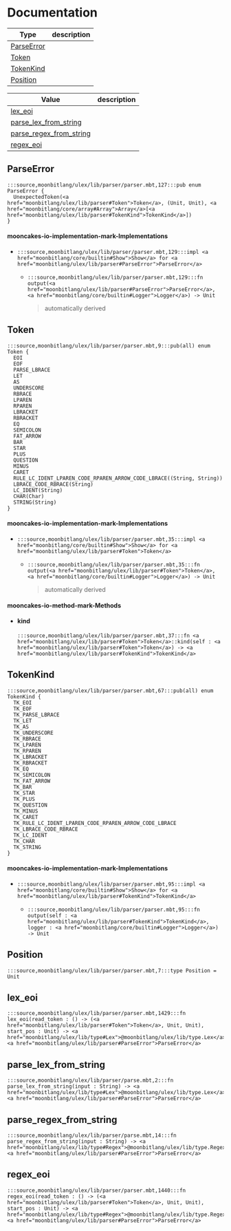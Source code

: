 # Documentation
|Type|description|
|---|---|
|[ParseError](#ParseError)||
|[Token](#Token)||
|[TokenKind](#TokenKind)||
|[Position](#Position)||

|Value|description|
|---|---|
|[lex\_eoi](#lex_eoi)||
|[parse\_lex\_from\_string](#parse_lex_from_string)||
|[parse\_regex\_from\_string](#parse_regex_from_string)||
|[regex\_eoi](#regex_eoi)||

## ParseError

```moonbit
:::source,moonbitlang/ulex/lib/parser/parser.mbt,127:::pub enum ParseError {
  UnexpectedToken(<a href="moonbitlang/ulex/lib/parser#Token">Token</a>, (Unit, Unit), <a href="moonbitlang/core/array#Array">Array</a>[<a href="moonbitlang/ulex/lib/parser#TokenKind">TokenKind</a>])
}
```


#### mooncakes-io-implementation-mark-Implementations
- ```moonbit
  :::source,moonbitlang/ulex/lib/parser/parser.mbt,129:::impl <a href="moonbitlang/core/builtin#Show">Show</a> for <a href="moonbitlang/ulex/lib/parser#ParseError">ParseError</a>
  ```
  > 
  * ```moonbit
    :::source,moonbitlang/ulex/lib/parser/parser.mbt,129:::fn output(<a href="moonbitlang/ulex/lib/parser#ParseError">ParseError</a>, <a href="moonbitlang/core/builtin#Logger">Logger</a>) -> Unit
    ```
    > automatically derived

## Token

```moonbit
:::source,moonbitlang/ulex/lib/parser/parser.mbt,9:::pub(all) enum Token {
  EOI
  EOF
  PARSE_LBRACE
  LET
  AS
  UNDERSCORE
  RBRACE
  LPAREN
  RPAREN
  LBRACKET
  RBRACKET
  EQ
  SEMICOLON
  FAT_ARROW
  BAR
  STAR
  PLUS
  QUESTION
  MINUS
  CARET
  RULE_LC_IDENT_LPAREN_CODE_RPAREN_ARROW_CODE_LBRACE((String, String))
  LBRACE_CODE_RBRACE(String)
  LC_IDENT(String)
  CHAR(Char)
  STRING(String)
}
```


#### mooncakes-io-implementation-mark-Implementations
- ```moonbit
  :::source,moonbitlang/ulex/lib/parser/parser.mbt,35:::impl <a href="moonbitlang/core/builtin#Show">Show</a> for <a href="moonbitlang/ulex/lib/parser#Token">Token</a>
  ```
  > 
  * ```moonbit
    :::source,moonbitlang/ulex/lib/parser/parser.mbt,35:::fn output(<a href="moonbitlang/ulex/lib/parser#Token">Token</a>, <a href="moonbitlang/core/builtin#Logger">Logger</a>) -> Unit
    ```
    > automatically derived

#### mooncakes-io-method-mark-Methods
- #### kind
  ```moonbit
  :::source,moonbitlang/ulex/lib/parser/parser.mbt,37:::fn <a href="moonbitlang/ulex/lib/parser#Token">Token</a>::kind(self : <a href="moonbitlang/ulex/lib/parser#Token">Token</a>) -> <a href="moonbitlang/ulex/lib/parser#TokenKind">TokenKind</a>
  ```
  > 

## TokenKind

```moonbit
:::source,moonbitlang/ulex/lib/parser/parser.mbt,67:::pub(all) enum TokenKind {
  TK_EOI
  TK_EOF
  TK_PARSE_LBRACE
  TK_LET
  TK_AS
  TK_UNDERSCORE
  TK_RBRACE
  TK_LPAREN
  TK_RPAREN
  TK_LBRACKET
  TK_RBRACKET
  TK_EQ
  TK_SEMICOLON
  TK_FAT_ARROW
  TK_BAR
  TK_STAR
  TK_PLUS
  TK_QUESTION
  TK_MINUS
  TK_CARET
  TK_RULE_LC_IDENT_LPAREN_CODE_RPAREN_ARROW_CODE_LBRACE
  TK_LBRACE_CODE_RBRACE
  TK_LC_IDENT
  TK_CHAR
  TK_STRING
}
```


#### mooncakes-io-implementation-mark-Implementations
- ```moonbit
  :::source,moonbitlang/ulex/lib/parser/parser.mbt,95:::impl <a href="moonbitlang/core/builtin#Show">Show</a> for <a href="moonbitlang/ulex/lib/parser#TokenKind">TokenKind</a>
  ```
  > 
  * ```moonbit
    :::source,moonbitlang/ulex/lib/parser/parser.mbt,95:::fn output(self : <a href="moonbitlang/ulex/lib/parser#TokenKind">TokenKind</a>, logger : <a href="moonbitlang/core/builtin#Logger">Logger</a>) -> Unit
    ```
    > 

## Position

```moonbit
:::source,moonbitlang/ulex/lib/parser/parser.mbt,7:::type Position = Unit
```


## lex\_eoi

```moonbit
:::source,moonbitlang/ulex/lib/parser/parser.mbt,1429:::fn lex_eoi(read_token : () -> (<a href="moonbitlang/ulex/lib/parser#Token">Token</a>, Unit, Unit), start_pos : Unit) -> <a href="moonbitlang/ulex/lib/type#Lex">@moonbitlang/ulex/lib/type.Lex</a>!<a href="moonbitlang/ulex/lib/parser#ParseError">ParseError</a>
```


## parse\_lex\_from\_string

```moonbit
:::source,moonbitlang/ulex/lib/parser/parse.mbt,2:::fn parse_lex_from_string(input : String) -> <a href="moonbitlang/ulex/lib/type#Lex">@moonbitlang/ulex/lib/type.Lex</a>!<a href="moonbitlang/ulex/lib/parser#ParseError">ParseError</a>
```


## parse\_regex\_from\_string

```moonbit
:::source,moonbitlang/ulex/lib/parser/parse.mbt,14:::fn parse_regex_from_string(input : String) -> <a href="moonbitlang/ulex/lib/type#Regex">@moonbitlang/ulex/lib/type.Regex</a>!<a href="moonbitlang/ulex/lib/parser#ParseError">ParseError</a>
```


## regex\_eoi

```moonbit
:::source,moonbitlang/ulex/lib/parser/parser.mbt,1440:::fn regex_eoi(read_token : () -> (<a href="moonbitlang/ulex/lib/parser#Token">Token</a>, Unit, Unit), start_pos : Unit) -> <a href="moonbitlang/ulex/lib/type#Regex">@moonbitlang/ulex/lib/type.Regex</a>!<a href="moonbitlang/ulex/lib/parser#ParseError">ParseError</a>
```

